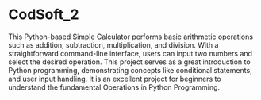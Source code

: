 # CodSoft_2
This Python-based Simple Calculator performs basic arithmetic operations such as addition, subtraction, multiplication, and division. With a straightforward command-line interface, users can input two numbers and select the desired operation. This project serves as a great introduction to Python programming, demonstrating concepts like conditional statements, and user input handling. It is an excellent project for beginners to understand the fundamental Operations in Python Programming.
